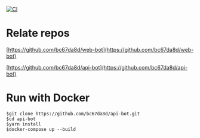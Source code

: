 [![CI](https://github.com/bc67da8d/api-bot/actions/workflows/main.yaml/badge.svg)](https://github.com/bc67da8d/api-bot/actions/workflows/main.yaml)
# Relate repos
[https://github.com/bc67da8d/web-bot](https://github.com/bc67da8d/web-bot)

[https://github.com/bc67da8d/api-bot](https://github.com/bc67da8d/api-bot)

# Run with Docker
```
$git clone https://github.com/bc67da8d/api-bot.git
$cd api-bot
$yarn install
$docker-compose up --build
```
